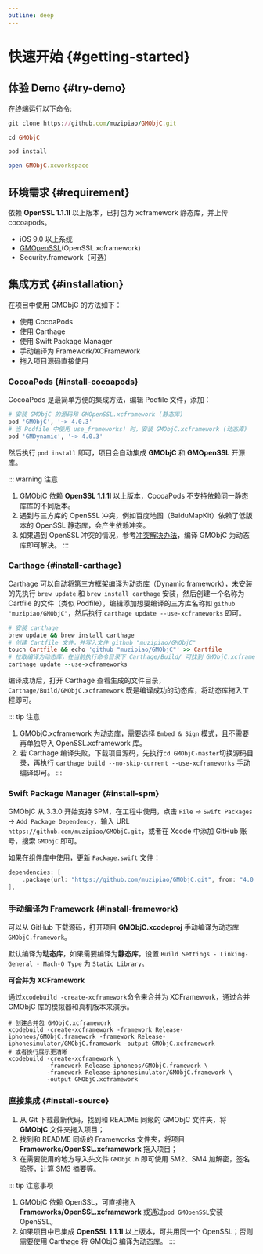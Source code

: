```yaml
---
outline: deep
---
```


# 快速开始 {#getting-started}

## 体验 Demo {#try-demo}

在终端运行以下命令:

```ruby
git clone https://github.com/muzipiao/GMObjC.git

cd GMObjC

pod install

open GMObjC.xcworkspace
```

## 环境需求 {#requirement}

依赖 **OpenSSL 1.1.1l** 以上版本，已打包为 xcframework 静态库，并上传 cocoapods。

* iOS 9.0 以上系统
* [GMOpenSSL](https://github.com/muzipiao/GMOpenSSL)(OpenSSL.xcframework)
* Security.framework（可选）

## 集成方式 {#installation}

在项目中使用 GMObjC 的方法如下：

- 使用 CocoaPods
- 使用 Carthage
- 使用 Swift Package Manager
- 手动编译为 Framework/XCFramework
- 拖入项目源码直接使用

### CocoaPods {#install-cocoapods}

CocoaPods 是最简单方便的集成方法，编辑 Podfile 文件，添加：

```ruby
# 安装 GMObjC 的源码和 GMOpenSSL.xcframework (静态库)
pod 'GMObjC', '~> 4.0.3'
# 当 Podfile 中使用 use_frameworks! 时，安装 GMObjC.xcframework (动态库)
pod 'GMDynamic', '~> 4.0.3'
```

然后执行 `pod install` 即可，项目会自动集成 **GMObjC** 和 **GMOpenSSL** 开源库。

::: warning 注意
1. GMObjC 依赖 **OpenSSL 1.1.1l** 以上版本，CocoaPods 不支持依赖同一静态库库的不同版本。
2. 遇到与三方库的 OpenSSL 冲突，例如百度地图（BaiduMapKit）依赖了低版本的 OpenSSL 静态库，会产生依赖冲突。
3. 如果遇到 OpenSSL 冲突的情况，参考[冲突解决办法](./error-openssl)，编译 GMObjC 为动态库即可解决。
:::

### Carthage {#install-carthage}

Carthage 可以自动将第三方框架编译为动态库（Dynamic framework），未安装的先执行 `brew update` 和 `brew install carthage` 安装，然后创建一个名称为 Cartfile 的文件（类似 Podfile），编辑添加想要编译的三方库名称如 `github "muzipiao/GMObjC"`，然后执行 `carthage update --use-xcframeworks` 即可。

```ruby
# 安装 carthage
brew update && brew install carthage
# 创建 Cartfile 文件，并写入文件 github "muzipiao/GMObjC"
touch Cartfile && echo 'github "muzipiao/GMObjC"' >> Cartfile
# 拉取编译为动态库，在当前执行命令目录下 Carthage/Build/ 可找到 GMObjC.xcframework
carthage update --use-xcframeworks
```

编译成功后，打开 Carthage 查看生成的文件目录，`Carthage/Build/GMObjC.xcframework` 既是编译成功的动态库，将动态库拖入工程即可。

::: tip 注意
1. GMObjC.xcframework 为动态库，需要选择 `Embed & Sign` 模式，且不需要再单独导入 OpenSSL.xcframework 库。
2. 若 Carthage 编译失败，下载项目源码，先执行`cd GMObjC-master`切换源码目录，再执行 `carthage build --no-skip-current --use-xcframeworks` 手动编译即可。
:::

### Swift Package Manager {#install-spm}

GMObjC 从 3.3.0 开始支持 SPM，在工程中使用，点击 `File` -> `Swift Packages` -> `Add Package Dependency`，输入 URL `https://github.com/muzipiao/GMObjC.git`，或者在 Xcode 中添加 GitHub 账号，搜索 `GMObjC` 即可。

如果在组件库中使用，更新 `Package.swift` 文件：

```swift
dependencies: [
    .package(url: "https://github.com/muzipiao/GMObjC.git", from: "4.0.0")
],
```

### 手动编译为 Framework {#install-framework}

可以从 GitHub 下载源码，打开项目 **GMObjC.xcodeproj** 手动编译为动态库 `GMObjC.framework`。

默认编译为**动态库**，如果需要编译为**静态库**，设置 `Build Settings - Linking-General - Mach-O Type` 为 `Static Library`。

**可合并为 XCFramework**

通过`xcodebuild -create-xcframework`命令来合并为 XCFramework，通过合并 GMObjC 库的模拟器和真机版本来演示。

```shell 
# 创建合并包 GMObjC.xcframework
xcodebuild -create-xcframework -framework Release-iphoneos/GMObjC.framework -framework Release-iphonesimulator/GMObjC.framework -output GMObjC.xcframework
# 或者换行展示更清晰
xcodebuild -create-xcframework \
           -framework Release-iphoneos/GMObjC.framework \
           -framework Release-iphonesimulator/GMObjC.framework \
           -output GMObjC.xcframework
```

### 直接集成 {#install-source}

1. 从 Git 下载最新代码，找到和 README 同级的 GMObjC 文件夹，将 **GMObjC** 文件夹拖入项目；
2. 找到和 README 同级的 Frameworks 文件夹，将项目 **Frameworks/OpenSSL.xcframework** 拖入项目；
3. 在需要使用的地方导入头文件 `GMObjC.h` 即可使用 SM2、SM4 加解密，签名验签，计算 SM3 摘要等。

::: tip 注意事项
1. GMObjC 依赖 OpenSSL，可直接拖入 **Frameworks/OpenSSL.xcframework** 或通过`pod GMOpenSSL`安装 OpenSSL。
2. 如果项目中已集成 **OpenSSL 1.1.1l** 以上版本，可共用同一个 OpenSSL；否则需要使用 Carthage 将 GMObjC 编译为动态库。
:::
